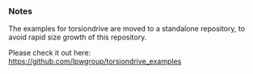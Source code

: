 ### Notes

The examples for torsiondrive are moved to a standalone repository, to avoid rapid size growth of this repository.

Please check it out here: https://github.com/lpwgroup/torsiondrive_examples